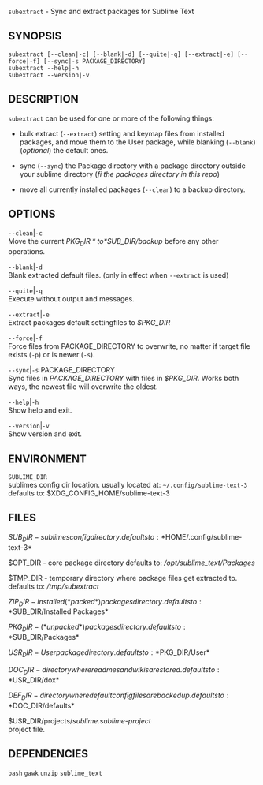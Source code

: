 `subextract` - Sync and extract packages for Sublime Text

SYNOPSIS
--------
```text
subextract [--clean|-c] [--blank|-d] [--quite|-q] [--extract|-e] [--force|-f] [--sync|-s PACKAGE_DIRECTORY]
subextract --help|-h
subextract --version|-v
```

DESCRIPTION
-----------
`subextract` can be used for one or more of the
following things:

- bulk extract (`--extract`) setting and keymap files from installed packages, and move them to the User package, while blanking (`--blank`) (*optional*) the default ones.

- sync (`--sync`) the Package directory with a package directory outside your sublime directory (*fi the packages directory in this repo*)

- move all currently installed packages (`--clean`) to a backup directory.



OPTIONS
-------

`--clean`|`-c`  
Move the current *$PKG_DIR* to *$SUB_DIR/backup*
before any other operations.  

`--blank`|`-d`  
Blank extracted default files. (only in effect
when `--extract` is used)

`--quite`|`-q`  
Execute without output and messages.


`--extract`|`-e`  
Extract packages default settingfiles to
*$PKG_DIR*

`--force`|`-f`  
Force files from PACKAGE_DIRECTORY to overwrite,
no matter if target file exists (`-p`) or is newer
(`-s`).

`--sync`|`-s` PACKAGE_DIRECTORY  
Sync files in *PACKAGE_DIRECTORY* with files in
*$PKG_DIR*. Works both ways, the newest file will
overwrite the oldest.

`--help`|`-h`  
Show help and exit.

`--version`|`-v`  
Show version and exit.


ENVIRONMENT
-----------

`SUBLIME_DIR`  
sublimes config dir location. usually located at:
 `~/.config/sublime-text-3`
defaults to: $XDG_CONFIG_HOME/sublime-text-3

FILES
-----
$SUB_DIR - sublimes config directory.  
defaults to: *$HOME/.config/sublime-text-3*  

$OPT_DIR - core package directory defaults to:
*/opt/sublime_text/Packages*  

$TMP_DIR - temporary directory where package
files get extracted to.  
defaults to: */tmp/subextract*  

$ZIP_DIR - installed (*packed*) packages
directory.  
defaults to: *$SUB_DIR/Installed Packages*  

$PKG_DIR - (*unpacked*) packages directory.  
defaults to: *$SUB_DIR/Packages*  

$USR_DIR - User package directory.  
defaults to: *$PKG_DIR/User*  

$DOC_DIR - directory where readmes and wikis are
stored.  
defaults to: *$USR_DIR/dox*  

$DEF_DIR - directory where default config files
are backed up.  
defaults to: *$DOC_DIR/defaults*  

$USR_DIR/projects/*sublime.sublime-project*  
project file.  

DEPENDENCIES
------------
`bash`
`gawk`
`unzip`
`sublime_text`



